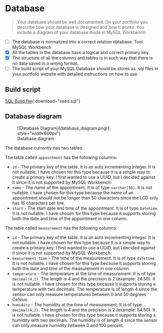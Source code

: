 # Database

> Your database should be well documented. On your portfolio you describe how your database is designed and how it
> works. You include a diagram of your database made in MySQL Workbench.

- [ ] The database is normalized into a correct relation database. Tool: MySQL Workbench
- [x] All the tables in the database have a logical and correct primary key.
- [x] The structure of all the columns and tables is in such way that there is no data saved in a wrong format.
- [ ] The build script of your MySQL Database should be stores as .sql files in your portfolio website with detailed
  instructions on how to use.

## Build script

[SQL Build file](./seed.sql){:download="seed.sql"}

## Database diagram

<figure markdown>
  ![Database Diagram](database_diagram.png){: style="width:600px"}
  <figcaption>Database diagram</figcaption>
</figure>

The database currently has two tables.

The table called `appointment` has the following columns:

- `id` - The primary key of the table. It is an auto incrementing integer. It is not nullable. I have chosen for this
  type because it is a simple way to create a primary key. I first wanted to use a UUID, but I decided against it
  since it is not supported by MySQL Workbench.
- `name` - The name of the appointment. It is of type `varchar(50)`. It is not nullable. I have chosen for this type
  because the name of an appointment should not be longer than 50 characters since the LCD only has 16 characters per
  line.
- `start` - The start date and time of the appointment. It is of type `datetime`. It is not nullable. I have chosen for
  this type because it supports storing both the date and time of the appointment in one column.

The table called `measurement` has the following columns:

- `id` - The primary key of the table. It is an auto incrementing integer. It is not nullable. I have chosen for this
  type because it is a simple way to create a primary key. I first wanted to use a UUID, but I decided against it
  since it is not supported by MySQL Workbench.
- `measurement_time` - The time of the measurement. It is of type `datetime`. It is not nullable. I have chosen for
  this type because it supports storing both the date and time of the measurement in one column.
- `temperature` - The temperature at the time of measurement. It is of type `decimal(4,2)`. The length is 4 and the
  precision is 2 (example: 24.50). It is not nullable. I have chosen for this type because it supports storing a
  temperature with two decimals. The temperature is of length 4 since the sensor can only measure temperatures between
  0 and 50 degrees Celsius.
- `humidity` - The humidity at the time of measurement. It is of type `decimal(4,2)`. The length is 4 and the
  precision is 2 (example: 54.50). It is not nullable. I have chosen for this type because it supports storing a
  humidity with two decimals. The humidity is of length 4 since the sensor can only measure humidity between 0 and 100
  percent.